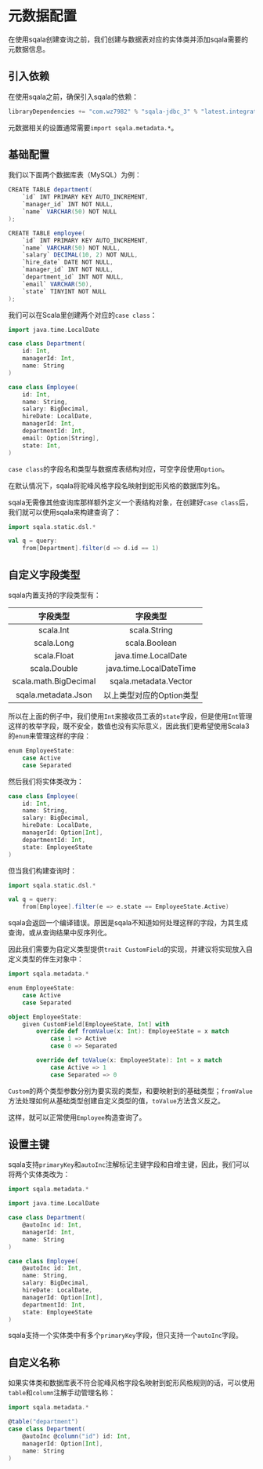 # 元数据配置

在使用sqala创建查询之前，我们创建与数据表对应的实体类并添加sqala需要的元数据信息。

## 引入依赖

在使用sqala之前，确保引入sqala的依赖：

```scala
libraryDependencies += "com.wz7982" % "sqala-jdbc_3" % "latest.integration"
```

元数据相关的设置通常需要`import sqala.metadata.*`。

## 基础配置

我们以下面两个数据库表（MySQL）为例：

```scala
CREATE TABLE department(
    `id` INT PRIMARY KEY AUTO_INCREMENT,
    `manager_id` INT NOT NULL,
    `name` VARCHAR(50) NOT NULL
);

CREATE TABLE employee(
    `id` INT PRIMARY KEY AUTO_INCREMENT,
    `name` VARCHAR(50) NOT NULL,
    `salary` DECIMAL(10, 2) NOT NULL,
    `hire_date` DATE NOT NULL,
    `manager_id` INT NOT NULL,
    `department_id` INT NOT NULL,
    `email` VARCHAR(50),
    `state` TINYINT NOT NULL
);
```

我们可以在Scala里创建两个对应的`case class`：

```scala
import java.time.LocalDate

case class Department(
    id: Int,
    managerId: Int,
    name: String
)

case class Employee(
    id: Int,
    name: String,
    salary: BigDecimal,
    hireDate: LocalDate,
    managerId: Int,
    departmentId: Int,
    email: Option[String],
    state: Int,
)
```

`case class`的字段名和类型与数据库表结构对应，可空字段使用`Option`。

在默认情况下，sqala将驼峰风格字段名映射到蛇形风格的数据库列名。

sqala无需像其他查询库那样额外定义一个表结构对象，在创建好`case class`后，我们就可以使用sqala来构建查询了：

```scala
import sqala.static.dsl.*

val q = query:
    from[Department].filter(d => d.id == 1)
```

## 自定义字段类型

sqala内置支持的字段类型有：

|字段类型                |字段类型               |
|:---------------------:|:---------------------:|
|scala.Int              |scala.String           |
|scala.Long             |scala.Boolean          |
|scala.Float            |java.time.LocalDate    |
|scala.Double           |java.time.LocalDateTime|
|scala.math.BigDecimal  | sqala.metadata.Vector |
|sqala.metadata.Json  | 以上类型对应的Option类型 |

所以在上面的例子中，我们使用`Int`来接收员工表的`state`字段，但是使用`Int`管理这样的枚举字段，既不安全，数值也没有实际意义，因此我们更希望使用Scala3的`enum`来管理这样的字段：

```scala
enum EmployeeState:
    case Active
    case Separated
```

然后我们将实体类改为：

```scala
case class Employee(
    id: Int,
    name: String,
    salary: BigDecimal,
    hireDate: LocalDate,
    managerId: Option[Int],
    departmentId: Int,
    state: EmployeeState
)
```

但当我们构建查询时：

```scala
import sqala.static.dsl.*

val q = query:
    from[Employee].filter(e => e.state == EmployeeState.Active)
```

sqala会返回一个编译错误。原因是sqala不知道如何处理这样的字段，为其生成查询，或从查询结果中反序列化。

因此我们需要为自定义类型提供`trait CustomField`的实现，并建议将实现放入自定义类型的伴生对象中：

```scala
import sqala.metadata.*

enum EmployeeState:
    case Active
    case Separated

object EmployeeState:
    given CustomField[EmployeeState, Int] with
        override def fromValue(x: Int): EmployeeState = x match
            case 1 => Active
            case 0 => Separated

        override def toValue(x: EmployeeState): Int = x match
            case Active => 1
            case Separated => 0
```

`Custom`的两个类型参数分别为要实现的类型，和要映射到的基础类型；`fromValue`方法处理如何从基础类型创建自定义类型的值，`toValue`方法含义反之。

这样，就可以正常使用`Employee`构造查询了。

## 设置主键

sqala支持`primaryKey`和`autoInc`注解标记主键字段和自增主键，因此，我们可以将两个实体类改为：

```scala
import sqala.metadata.*

import java.time.LocalDate

case class Department(
    @autoInc id: Int,
    managerId: Int,
    name: String
)

case class Employee(
    @autoInc id: Int,
    name: String,
    salary: BigDecimal,
    hireDate: LocalDate,
    managerId: Option[Int],
    departmentId: Int,
    state: EmployeeState
)
```

sqala支持一个实体类中有多个`primaryKey`字段，但只支持一个`autoInc`字段。

## 自定义名称

如果实体类和数据库表不符合驼峰风格字段名映射到蛇形风格规则的话，可以使用`table`和`column`注解手动管理名称：

```scala
import sqala.metadata.*

@table("department")
case class Department(
    @autoInc @column("id") id: Int,
    managerId: Option[Int],
    name: String
)
```